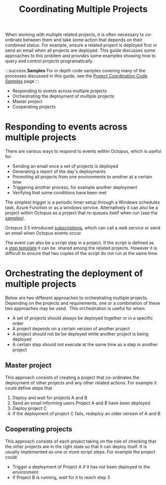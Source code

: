 ﻿---
title: Coordinating Multiple Projects
position: 10
---


When working with multiple related projects, it is often necessary to co-ordinate between them and take some action that depends on their combined status. For example, ensure a related project is deployed first or send an email when all projects are deployed. This guide discusses some approaches to this problem and provides some examples showing how to query and control projects programatically.




:::success
**Samples**
For in depth code samples covering many of the processes discussed in this guide, see the [Project Coordination Code Samples](/docs/home/guides/coordinating-multiple-projects/project-coordination-code-samples.md) page
:::





- Responding to events across multiple projects
- Orchestrating the deployment of multiple projects
 - Master project
 - Cooperating projects

# Responding to events across multiple projects


There are various ways to respond to events within Octopus, which is useful for:

- Sending an email once a set of projects is deployed
- Generating a report of the day's deployments
- Promoting all projects from one environments to another at a certain time
- Triggering another process, for example another deployment
- Verifying that some conditions have been met



The simplest trigger is a periodic timer setup through a Windows schedules task, Azure Function or as a windows service. Alternatively it can also be a project within Octopus as a project that re-queues itself when run (see the [samples](/docs/home/guides/coordinating-multiple-projects/project-coordination-code-samples.md)).


Octopus 3.5 introduced [subscriptions](/docs/home/administration/subscriptions.md), which can call a web service or send an email when Octopus events occur.


The event can also be a script step in a project. If the script is defined as a [step template](/docs/home/deploying-applications/step-templates.md) it can be  shared among the related projects. However it is difficult to ensure that two copies of the script do not run at the same time.

# Orchestrating the deployment of multiple projects


Below are two different approaches to orchestrating multiple projects. Depending on the projects and requirements, one or a combination of these two approaches may be used.  This orchestration is useful for when:

- A set of projects should always be deployed together or in a specific order
- A project depends on a certain version of another project
- A project should not be be deployed while another project is being deployed
- A certain step should not execute at the same time as a step in another project


## Master project


This approach consists of creating a project that co-ordinates the deployment of other projects and any other related actions. For example it could define steps that

1. Deploy and wait for projects A and B
2. Send an email informing users Project A and B have been deployed
3. Deploy project C
4. If the deployment of project C fails, redeploy an older version of A and B


## Cooperating projects


This approach consists of each project taking on the role of checking that the other projects are in the right state so that it can deploy itself. It is usually implemented as one or more script steps. For example the project could:

- Trigger a deployment of Project A if it has not been deployed to the environment
- If Project B is running, wait for it to reach step 3
